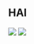 ## HAI

<img src="https://github-readme-stats.vercel.app/api?username=thedutchruben&show_icons=true&count_private=true&theme=dark">

<img src="https://api.mcbanners.com/banner/saved/rtTagNMMJcrDec.png">
